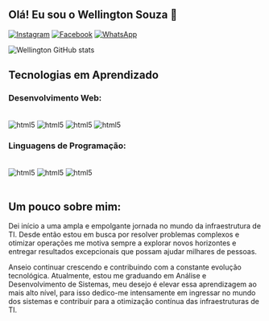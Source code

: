 ## Olá! Eu sou o Wellington Souza 👋

[![Instagram](https://img.shields.io/badge/Instagram-E4405F?style=for-the-badge&logo=instagram&logoColor=white)](https://www.instagram.com/wellington__souzaa/)
[![Facebook](https://img.shields.io/badge/Facebook-1877F2?style=for-the-badge&logo=facebook&logoColor=white)](https://www.facebook.com/wellington__souzaa/)
[![WhatsApp](https://img.shields.io/badge/WhatsApp-25D366?style=for-the-badge&logo=whatsapp&logoColor=white)](https://wa.me/35984194346)

![Wellington  GitHub stats](https://github-readme-stats.vercel.app/api?username=well2801&show_icons=true&theme=dark)

## Tecnologias em Aprendizado

###  Desenvolvimento Web:

<div style = "display: inline_block"><br/>
    <img align = "center" alt = "html5" src = "https://img.shields.io/badge/HTML5-E34F26?style=for-the-badge&logo=html5&logoColor=white"/>
    <img align = "center" alt = "html5" src = "https://img.shields.io/badge/CSS3-1572B6?style=for-the-badge&logo=css3&logoColor=white"/>
    <img align = "center" alt = "html5" src = "https://img.shields.io/badge/JavaScript-323330?style=for-the-badge&logo=javascript&logoColor=F7DF1E"/>
    <img align = "center" alt = "html5" src = "https://img.shields.io/badge/Bootstrap-563D7C?style=for-the-badge&logo=bootstrap&logoColor=white"/>
</div>

###  Linguagens de Programação:

<div style = "display: inline_block"><br/>
    <img align = "center" alt = "html5" src = "https://img.shields.io/badge/Python-14354C?style=for-the-badge&logo=python&logoColor=white"/>
    <img align = "center" alt = "html5" src = "https://img.shields.io/badge/PHP-777BB4?style=for-the-badge&logo=php&logoColor=white"/>
    <img align = "center" alt = "html5" src = "https://img.shields.io/badge/MySQL-00000F?style=for-the-badge&logo=mysql&logoColor=white"/>
</div><br>

## Um pouco sobre mim:

Dei início a uma ampla e empolgante jornada no mundo da infraestrutura de TI. Desde então estou em busca por resolver problemas complexos e otimizar operações me motiva sempre a explorar novos horizontes e entregar resultados excepcionais que possam ajudar milhares de pessoas.

Anseio continuar crescendo e contribuindo com a constante evolução tecnológica. Atualmente, estou me graduando em Análise e Desenvolvimento de Sistemas, meu desejo é elevar essa aprendizagem ao mais alto nível, para isso dedico-me intensamente em ingressar no mundo dos sistemas e contribuir para a otimização contínua das infraestruturas de TI.
